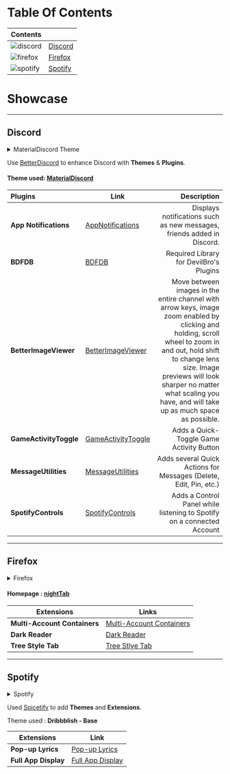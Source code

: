# Table Of Contents
| Contents | |
| --- | --- |
| ![discord](https://img.shields.io/badge/Discord-7289DA?style=for-the-badge&logo=discord&logoColor=white) | [Discord](#discord) |
| ![firefox](https://img.shields.io/badge/Firefox_Browser-FF7139?style=for-the-badge&logo=Firefox-Browser&logoColor=white) | [Firefox](#firefox) |
| ![spotify](https://img.shields.io/badge/Spotify-1ED760?&style=for-the-badge&logo=spotify&logoColor=white) | [Spotify](#spotify) |

# Showcase
--- 
## Discord

<details>
  <summary>MaterialDiscord Theme</summary>
  <img src="https://user-images.githubusercontent.com/65074550/147329992-ba043a43-03c4-4fcb-8912-1a84772d336a.png" alt="material-discord-theme">
</details>

Use [BetterDiscord](https://betterdiscord.app/) to enhance Discord with **Themes** & **Plugins**.

#### Theme used: [MaterialDiscord](https://github.com/CapnKitten/Material-Discord)

| Plugins | Link | Description |
| :-- | --- | --: |
| **App Notifications** | [AppNotifications](https://betterdiscord.app/plugin/AppNotifications) | Displays notifications such as new messages, friends added in Discord.|
| **BDFDB** | [BDFDB](https://betterdiscord.app/plugin/BDFDB) | Required Library for DevilBro's Plugins |
| **BetterImageViewer** | [BetterImageViewer](https://1lighty.github.io/BetterDiscordStuff/?plugin=BetterImageViewer) | Move between images in the entire channel with arrow keys, image zoom enabled by clicking and holding, scroll wheel to zoom in and out, hold shift to change lens size. Image previews will look sharper no matter what scaling you have, and will take up as much space as possible.|
| **GameActivityToggle** | [GameActivityToggle](https://betterdiscord.app/plugin/GameActivityToggle) | Adds a Quick-Toggle Game Activity Button |
| **MessageUtilities** | [MessageUtilities](https://betterdiscord.app/plugin/MessageUtilities) | Adds several Quick Actions for Messages (Delete, Edit, Pin, etc.) |
| **SpotifyControls** | [SpotifyControls](https://betterdiscord.app/plugin/SpotifyControls) | Adds a Control Panel while listening to Spotify on a connected Account |
 
 ---
 
 ## Firefox
 
  <details>
  <summary>Firefox</summary>
  <img src="https://user-images.githubusercontent.com/65074550/147333934-618cc20d-6dd7-4460-9abe-21cc60bbe616.png" alt="firefox-browser">
 </details>

 
 #### Homepage : [nightTab](https://github.com/zombieFox/nightTab)
 
 | Extensions | Links |
 | --- | --- |
 | **Multi-Account Containers** | [Multi-Account Containers](https://addons.mozilla.org/en-US/firefox/addon/multi-account-containers/) |
 | **Dark Reader** | [Dark Reader](https://addons.mozilla.org/en-US/firefox/addon/darkreader/) |
 | **Tree Style Tab** | [Tree Stlye Tab](https://addons.mozilla.org/en-US/firefox/addon/tree-style-tab/) |
 
--- 

## Spotify

<details>
  <summary>Spotify</summary>
  <img src="https://user-images.githubusercontent.com/65074550/147335894-ec9db303-f192-405e-bd25-fcc366fec2e1.png" alt="spotify-dribblish">
</details>

Used [Spicetify](https://github.com/khanhas/spicetify-cli) to add **Themes** and **Extensions**.

Theme used : **Dribbblish - Base**

| Extensions | Link |
| --- | --- |
| **Pop-up Lyrics** | [Pop-up Lyrics](https://spicetify.app/docs/getting-started/extensions#pop-up-lyrics) |
| **Full App Display** | [Full App Display](https://spicetify.app/docs/getting-started/extensions#full-app-display) |
